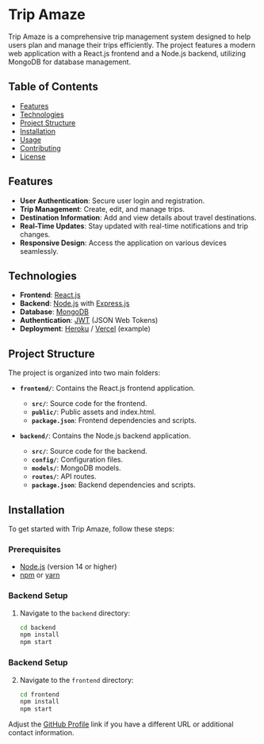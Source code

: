 # Trip Amaze

Trip Amaze is a comprehensive trip management system designed to help users plan and manage their trips efficiently. The project features a modern web application with a React.js frontend and a Node.js backend, utilizing MongoDB for database management.

## Table of Contents

- [Features](#features)
- [Technologies](#technologies)
- [Project Structure](#project-structure)
- [Installation](#installation)
- [Usage](#usage)
- [Contributing](#contributing)
- [License](#license)

## Features

- **User Authentication**: Secure user login and registration.
- **Trip Management**: Create, edit, and manage trips.
- **Destination Information**: Add and view details about travel destinations.
- **Real-Time Updates**: Stay updated with real-time notifications and trip changes.
- **Responsive Design**: Access the application on various devices seamlessly.

## Technologies

- **Frontend**: [React.js](https://reactjs.org/)
- **Backend**: [Node.js](https://nodejs.org/) with [Express.js](https://expressjs.com/)
- **Database**: [MongoDB](https://www.mongodb.com/)
- **Authentication**: [JWT](https://jwt.io/) (JSON Web Tokens)
- **Deployment**: [Heroku](https://www.heroku.com/) / [Vercel](https://vercel.com/) (example)

## Project Structure

The project is organized into two main folders:

- **`frontend/`**: Contains the React.js frontend application.
  - **`src/`**: Source code for the frontend.
  - **`public/`**: Public assets and index.html.
  - **`package.json`**: Frontend dependencies and scripts.

- **`backend/`**: Contains the Node.js backend application.
  - **`src/`**: Source code for the backend.
  - **`config/`**: Configuration files.
  - **`models/`**: MongoDB models.
  - **`routes/`**: API routes.
  - **`package.json`**: Backend dependencies and scripts.

## Installation

To get started with Trip Amaze, follow these steps:

### Prerequisites

- [Node.js](https://nodejs.org/) (version 14 or higher)
- [npm](https://www.npmjs.com/) or [yarn](https://classic.yarnpkg.com/en/)

### Backend Setup

1. Navigate to the `backend` directory:
   ```bash
   cd backend
   npm install
   npm start
   
### Backend Setup
2. Navigate to the `frontend` directory:
   ```bash
   cd frontend
   npm install
   npm start


Adjust the [GitHub Profile](https://github.com/MihirDomadiya) link if you have a different URL or additional contact information.

